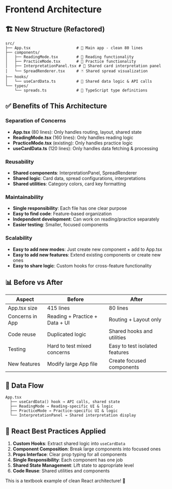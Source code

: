 # Frontend Architecture

## 🏗️ **New Structure (Refactored)**

```
src/
├── App.tsx                    # 🎯 Main app - clean 80 lines
├── components/
│   ├── ReadingMode.tsx        # 📖 Reading functionality  
│   ├── PracticeMode.tsx       # 🎯 Practice functionality
│   ├── InterpretationPanel.tsx # 🔮 Shared card interpretation panel
│   └── SpreadRenderer.tsx     # 🃏 Shared spread visualization
├── hooks/
│   └── useCardData.ts         # 🔗 Shared data logic & API calls
└── types/
    └── spreads.ts             # 📝 TypeScript type definitions
```

## ✅ **Benefits of This Architecture**

### **Separation of Concerns**
- **App.tsx** (80 lines): Only handles routing, layout, shared state
- **ReadingMode.tsx** (160 lines): Only handles reading logic  
- **PracticeMode.tsx** (existing): Only handles practice logic
- **useCardData.ts** (120 lines): Only handles data fetching & processing

### **Reusability**
- **Shared components**: InterpretationPanel, SpreadRenderer
- **Shared logic**: Card data, spread configurations, interpretations
- **Shared utilities**: Category colors, card key formatting

### **Maintainability**
- **Single responsibility**: Each file has one clear purpose
- **Easy to find code**: Feature-based organization
- **Independent development**: Can work on reading/practice separately
- **Easier testing**: Smaller, focused components

### **Scalability**
- **Easy to add new modes**: Just create new component + add to App.tsx
- **Easy to add new features**: Extend existing components or create new ones
- **Easy to share logic**: Custom hooks for cross-feature functionality

## 📊 **Before vs After**

| Aspect | Before | After |
|--------|--------|-------|
| App.tsx size | 415 lines | 80 lines |
| Concerns in App | Reading + Practice + Data + UI | Routing + Layout only |
| Code reuse | Duplicated logic | Shared hooks and utilities |
| Testing | Hard to test mixed concerns | Easy to test isolated features |
| New features | Modify large App file | Create focused components |

## 🔄 **Data Flow**

```
App.tsx
  ├── useCardData() hook → API calls, shared state
  ├── ReadingMode → Reading-specific UI & logic
  ├── PracticeMode → Practice-specific UI & logic  
  └── InterpretationPanel → Shared interpretation display
```

## 🎯 **React Best Practices Applied**

1. **Custom Hooks**: Extract shared logic into `useCardData`
2. **Component Composition**: Break large components into focused ones
3. **Props Interface**: Clear prop typing for all components
4. **Single Responsibility**: Each component has one job
5. **Shared State Management**: Lift state to appropriate level
6. **Code Reuse**: Shared utilities and components

This is a textbook example of clean React architecture! 🚀